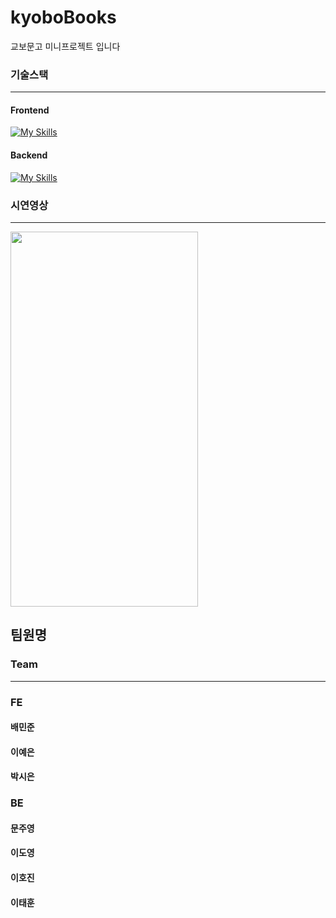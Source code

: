 # kyoboBooks
교보문고 미니프로젝트 입니다

### 기술스택
<hr/>

#### Frontend
[![My Skills](https://skillicons.dev/icons?i=html,css,js,react,ts,redux,styledcomponents,vite,git,vscode)](https://skillicons.dev)

#### Backend
[![My Skills](https://skillicons.dev/icons?i=java,mysql)](https://skillicons.dev)

### 시연영상
<hr/>
<img src="https://user-images.githubusercontent.com/103413040/222675624-1f5126bf-04ed-423b-944d-294327ffab73.gif" width="300" height="600"/>

## 팀원명

### Team
<hr/>

### FE
#### 배민준
#### 이예은
#### 박시은

### BE
#### 문주영
#### 이도영
#### 이호진
#### 이태훈

